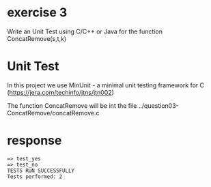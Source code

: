 

# exercise 3
Write an Unit Test using C/C++ or Java for the function ConcatRemove(s,t,k)

# Unit Test
In this project we use MinUnit - a minimal unit testing framework for C (https://jera.com/techinfo/jtns/jtn002)

The function ConcatRemove will be int the file ../question03-ConcatRemove/concatRemove.c 

# response
```shell
=> test_yes
=> test_no
TESTS RUN SUCCESSFULLY
Tests performed: 2
```
